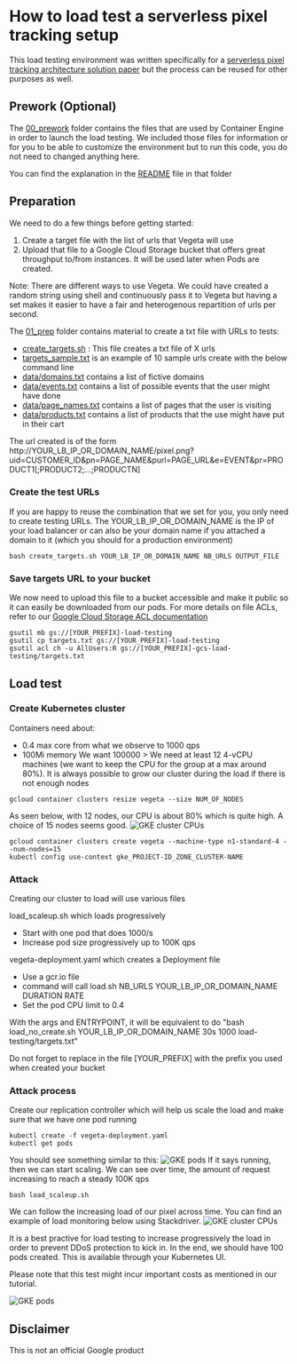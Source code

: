 # How to load test a serverless pixel tracking setup

This load testing environment was written specifically for a [serverless pixel tracking architecture solution paper](https://cloud.google.com/solutions/serverless-pixel-tracking) but the process can be reused for other purposes as well.

## Prework (Optional)
The [00_prework](/00_prework) folder contains the files that are used by Container Engine in order to launch the load testing. We included those files for information or for you to be able to customize the environment but to run this code, you do not need to changed anything here.

You can find the explanation in the [README](/00_prework/README.md) file in that folder

## Preparation
We need to do a few things before getting started:
1. Create a target file with the list of urls that Vegeta will use
2. Upload that file to a Google Cloud Storage bucket that offers great throughput to/from instances. It will be used later when Pods are created.

Note: There are different ways to use Vegeta. We could have created a random string using shell and continuously pass it to Vegeta but having a set makes it easier to have a fair and heterogenous repartition of urls per second.

The [01_prep](/01_prep) folder contains material to create a txt file with URLs to tests:

- [create_targets.sh](/01_prep/create_targets.sh) : This file creates a txt file of X urls
- [targets_sample.txt](/01_prep/targets_sample.txt) is an example of 10 sample urls create with the below command line
- [data/domains.txt](/01_prep/data/domains.txt) contains a list of fictive domains
- [data/events.txt](/01_prep/data/events.txt) contains a list of possible events that the user might have done
- [data/page_names.txt](/01_prep/data/page_names.txt) contains a list of pages that the user is visiting
- [data/products.txt](/01_prep/data/products.txt) contains a list of products that the use might have put in their cart

The url created is of the form
http://YOUR_LB_IP_OR_DOMAIN_NAME/pixel.png?uid=CUSTOMER_ID&pn=PAGE_NAME&purl=PAGE_URL&e=EVENT&pr=PRODUCT1[;PRODUCT2;...;PRODUCTN]

### Create the test URLs
If you are happy to reuse the combination that we set for you, you only need to create testing URLs. The YOUR_LB_IP_OR_DOMAIN_NAME is the IP of your load balancer or can also be your domain name if you attached a domain to it (which you should for a production environment)

```
bash create_targets.sh YOUR_LB_IP_OR_DOMAIN_NAME NB_URLS OUTPUT_FILE
```

### Save targets URL to your bucket
We now need to upload this file to a bucket accessible and make it public so it can easily be downloaded from our pods.
For more details on file ACLs, refer to our [Google Cloud Storage ACL documentation](https://cloud.google.com/storage/docs/gsutil/commands/acl)

```
gsutil mb gs://[YOUR_PREFIX]-load-testing
gsutil cp targets.txt gs://[YOUR_PREFIX]-load-testing
gsutil acl ch -u AllUsers:R gs://[YOUR_PREFIX]-gcs-load-testing/targets.txt
```

## Load test

### Create Kubernetes cluster
Containers need about:
- 0.4 max core from what we observe to 1000 qps
- 100Mi memory
We want 100000 > We need at least 12 4-vCPU machines (we want to keep the CPU for the group at a max around 80%).
It is always possible to grow our cluster during the load if there is not enough nodes
```
gcloud container clusters resize vegeta --size NUM_OF_NODES
```

As seen below, with 12 nodes, our CPU is about 80% which is quite high. A choice of 15 nodes seems good.
![GKE cluster CPUs](https://storage.googleapis.com/solutions-public-assets/pixel-tracking/readme-images/gke_cpu.png)

```
gcloud container clusters create vegeta --machine-type n1-standard-4 --num-nodes=15
kubectl config use-context gke_PROJECT-ID_ZONE_CLUSTER-NAME
```

### Attack

Creating our cluster to load will use various files

load_scaleup.sh which loads progressively
- Start with one pod that does 1000/s
- Increase pod size progressively up to 100K qps

vegeta-deployment.yaml which creates a Deployment file
- Use a gcr.io file
- command will call load.sh NB_URLS YOUR_LB_IP_OR_DOMAIN_NAME DURATION RATE
- Set the pod CPU limit to 0.4

With the args and ENTRYPOINT, it will be equivalent to do "bash load_no_create.sh YOUR_LB_IP_OR_DOMAIN_NAME 30s 1000 load-testing/targets.txt"

Do not forget to replace in the file [YOUR_PREFIX] with the prefix you used when created your bucket

### Attack process
Create our replication controller which will help us scale the load and make sure that we have one pod running

```
kubectl create -f vegeta-deployment.yaml
kubectl get pods
```

You should see something similar to this:
![GKE pods](https://storage.googleapis.com/solutions-public-assets/pixel-tracking/readme-images/get_pod.png)
If it says running, then we can start scaling. We can see over time, the amount of request increasing to reach a steady 100K qps

```
bash load_scaleup.sh
```

We can follow the increasing load of our pixel across time. You can find an example of load monitoring below using Stackdriver.
![GKE cluster CPUs](https://storage.googleapis.com/solutions-public-assets/pixel-tracking/readme-images/monitoring.png)

It is a best practive for load testing to increase progressively the load in order to prevent DDoS protection to kick in. In the end, we should have 100 pods created. This is available through your Kubernetes UI.

Please note that this test might incur important costs as mentioned in our tutorial.

![GKE pods](https://storage.googleapis.com/solutions-public-assets/pixel-tracking/readme-images/100_pods.png)

## Disclaimer
This is not an official Google product
